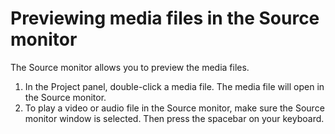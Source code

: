 # Previewing media files in the Source monitor

The Source monitor allows you to preview the media files.

1. In the Project panel, double-click a media file. The media file will open in the Source monitor.
2. To play a video or audio file in the Source monitor, make sure the Source monitor window is selected. Then press the spacebar on your keyboard.

